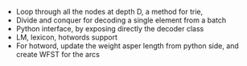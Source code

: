 - Loop through all the nodes at depth D, a method for trie,
- Divide and conquer for decoding a single element from a batch
- Python interface, by exposing directly the decoder class
- LM, lexicon, hotwords support
- For hotword, update the weight asper length from python side,
    and create WFST for the arcs